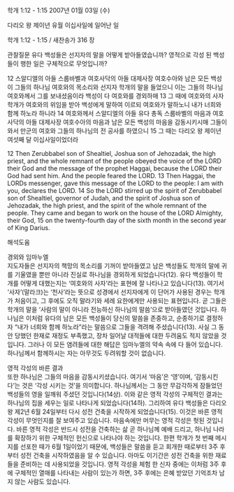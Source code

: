 학개 1:12 - 1:15 
2007년 01월 03일 (수)

다리오 왕 제이년 유월 이십사일에 일어난 일



학개 1:12 - 1:15 / 새찬송가 316 장


관찰질문
유다 백성들은 선지자의 말을 어떻게 받아들였습니까?
영적으로 각성 된 백성들이 행한 일은 구체적으로 무엇입니까?

12 스알디엘의 아들 스룹바벨과 여호사닥의 아들 대제사장 여호수아와 남은 모든 백성이 그들의 하나님 여호와의 목소리와 선지자 학개의 말을 들었으니 이는 그들의 하나님 여호와께서 그를 보내셨음이라 백성이 다 여호와를 경외하매 13 그 때에 여호와의 사자 학개가 여호와의 위임을 받아 백성에게 말하여 이르되 여호와가 말하노니 내가 너희와 함께 하노라 하니라 14 여호와께서 스알디엘의 아들 유다 총독 스룹바벨의 마음과 여호사닥의 아들 대제사장 여호수아의 마음과 남은 모든 백성의 마음을 감동시키시매 그들이 와서 만군의 여호와 그들의 하나님의 전 공사를 하였으니 15 그 때는 다리오 왕 제이년 여섯째 달 이십사일이었더라

12 Then Zerubbabel son of Shealtiel, Joshua son of Jehozadak, the high priest, and the whole remnant of the people obeyed the voice of the LORD their God and the message of the prophet Haggai, because the LORD their God had sent him. And the people feared the LORD. 13 Then Haggai, the LORDs messenger, gave this message of the LORD to the people: I am with you, declares the LORD. 14 So the LORD stirred up the spirit of Zerubbabel son of Shealtiel, governor of Judah, and the spirit of Joshua son of Jehozadak, the high priest, and the spirit of the whole remnant of the people. They came and began to work on the house of the LORD Almighty, their God, 15 on the twenty-fourth day of the sixth month in the second year of King Darius.

해석도움





경외와 임마누엘  
지도자들은 선지자의 책망의 목소리를 기꺼이 받아들였고 남은 백성들도 학개의 말에 귀를 기울였을 뿐만 아니라 진실로 하나님을 경외하게 되었습니다(12). 유다 백성들이 학개를 어떻게 대했는지는 ‘여호와의 사자’라는 표현에 잘 나타나고 있습니다(13). 여기서 ‘사자’(말라크)는 ‘천사’라는 뜻으로 성경에서 선지자에게 이 단어가 사용된 경우는 학개가 처음이고, 그 후에도 오직 말라기와 세례 요한에게만 사용되는 표현입니다. 곧 그들은 학개의 말을 ‘사람의 말이 아니라 전능하신 하나님의 말씀’으로 받아들였던 것입니다. 하나님은 이처럼 유다의 남은 모든 백성들이 당신의 말씀을 존중하고, 순종하기로 결정하자 “내가 너희와 함께 하노라”라는 말씀으로 그들을 격려해 주셨습니다(13). 사실 그 동안 당했던 한재로 재정도 부족했고, 장차 일어날 대적들에 대한 두려움도 적지 않았을 것입니다. 그러나 이 모든 염려들에 대한 해답은 임마누엘의 약속 속에 다 들어 있습니다. 하나님께서 함께하시는 자는 아무것도 두려워할 것이 없습니다. 

영적 각성의 바른 결과  
또한 하나님은 그들의 마음을 감동시키셨습니다. 여기서 ‘마음’은 ‘영’이며, ‘감동시킨다’는 것은 ‘각성 시키는 것’을 의미합니다. 하나님께서는 그 동안 무감각하게 잠들었던 백성들의 영을 일깨워 주셨던 것입니다(14상). 이와 같은 영적 각성의 구체적인 결과는 하나님의 집을 세우는 일로 나타나게 되었습니다(14하). 그리하여 유다 백성들은 다리오 왕 제2년 6월 24일부터 다시 성전 건축을 시작하게 되었습니다(15). 이것은 바른 영적 각성이 무엇인지를 잘 보여주고 있습니다. 마음속에만 머무는 영적 각성은 헛된 것입니다. 바른 영적 각성은 반드시 성전을 건축하는 삶 곧 하나님께 예배 드리고, 하나님 나라를 확장하기 위한 구체적인 헌신으로 나타나야 하는 것입니다.   한편 학개가 첫 번째 메시지를 선포한 때가 6월 1일이었기 때문에, 백성들은 말씀을 듣고 회개한 때로부터 3주 후부터 성전 건축을 시작하였음을 알 수 있습니다. 아마도 이기간은 성전 건축을 위한 재료들을 준비하는 데 사용되었을 것입니다. 영적 각성을 체험 한 신자 중에는 이처럼 3주 후에 구체적인 열매를 나타내는 사람이 있는가 하면, 3주 후에는 은혜 받았던 기억조차 남지 않는 사람도 있습니다.